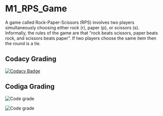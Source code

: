 # M1_RPS_Game
A game called Rock-Paper-Scissors (RPS) involves two players simultaneously choosing either rock (r), paper (p), or scissors (s). Informally, the rules of the game are that “rock beats scissors, paper beats rock, and scissors beats paper”. If two players choose the same item then the round is a tie.

## Codacy Grading
[![Codacy Badge](https://app.codacy.com/project/badge/Grade/df2c98a9268f45a39082b3ebde122750)](https://www.codacy.com/gh/Raghu2920/M1_RPS_Game/dashboard?utm_source=github.com&amp;utm_medium=referral&amp;utm_content=Raghu2920/M1_RPS_Game&amp;utm_campaign=Badge_Grade)

## Codiga Grading
![Code grade](https://api.codiga.io/project/31071/score/svg)

![Code grade](https://api.codiga.io/project/31071/status/svg)
